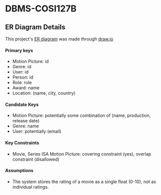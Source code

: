 # DBMS-COSI127B
## ER Diagram Details
This project's [ER diagram](<ER Diagram.drawio>) was made through [draw.io](https://draw.io/)
#### Primary keys
- Motion Picture: id
- Genre: id
- User: id
- Person: id
- Role: role
- Award: name
- Location: (name, city, country)
#### Candidate Keys
- Motion Picture: potentially some combination of (name, production, release date)
- Genre: name
- User: potentially (email)
#### Key Constraints
- Movie, Series ISA Motion Picture: covering constraint (yes), overlap constraint (disallowed)
#### Assumptions
- The system stores the rating of a movie as a single float (0-10), not as individual ratings.
